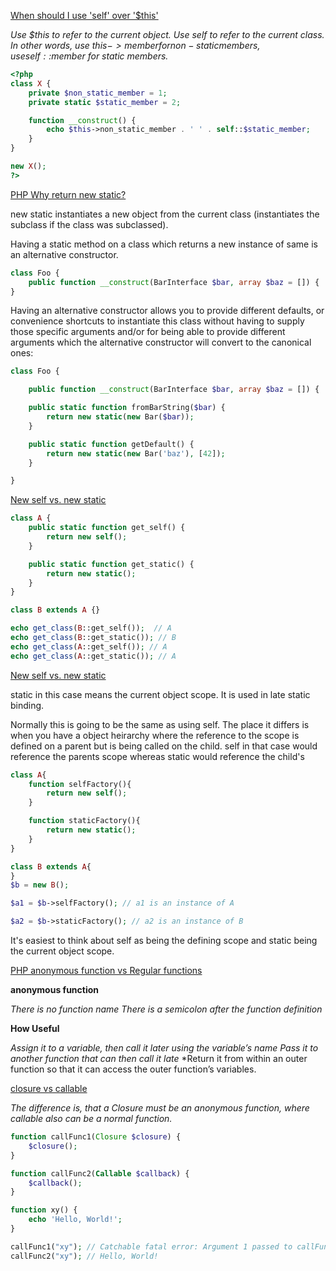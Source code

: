 [When should I use 'self' over '$this'](https://stackoverflow.com/questions/151969/when-should-i-use-self-over-this)

*Use $this to refer to the current object. Use self to refer to the current class. In other words, use $this->member for non-static members,
use self::$member for static members.*

```php
<?php
class X {
    private $non_static_member = 1;
    private static $static_member = 2;

    function __construct() {
        echo $this->non_static_member . ' ' . self::$static_member;
    }
}

new X();
?>
```

[PHP Why return new static? ](https://stackoverflow.com/questions/37460592/why-return-new-static-php)

new static instantiates a new object from the current class (instantiates the subclass if the class was subclassed).

Having a static method on a class which returns a new instance of same is an alternative constructor.
```php
class Foo {
    public function __construct(BarInterface $bar, array $baz = []) { ... }
}
```
Having an alternative constructor allows you to provide different defaults, or convenience shortcuts to instantiate this class without having to supply 
those specific arguments and/or for being able to provide different arguments which the alternative constructor will convert to the canonical ones:
```php
class Foo {

    public function __construct(BarInterface $bar, array $baz = []) { ... }

    public static function fromBarString($bar) {
        return new static(new Bar($bar));
    }

    public static function getDefault() {
        return new static(new Bar('baz'), [42]);
    }

}
```
[New self vs. new static](https://stackoverflow.com/questions/5197300/new-self-vs-new-static)

```php
class A {
    public static function get_self() {
        return new self();
    }

    public static function get_static() {
        return new static();
    }
}

class B extends A {}

echo get_class(B::get_self());  // A
echo get_class(B::get_static()); // B
echo get_class(A::get_self()); // A
echo get_class(A::get_static()); // A
```

[New self vs. new static](https://stackoverflow.com/questions/16977369/php-new-staticvariable)

static in this case means the current object scope. It is used in late static binding.

Normally this is going to be the same as using self. The place it differs is when you have a object heirarchy where the reference to the scope is defined on a parent but is being called on the child. self in that case would reference the parents scope whereas static would reference the child's

```php
class A{
    function selfFactory(){
        return new self();
    }

    function staticFactory(){
        return new static();
    }
}

class B extends A{
}
$b = new B();

$a1 = $b->selfFactory(); // a1 is an instance of A

$a2 = $b->staticFactory(); // a2 is an instance of B
```
It's easiest to think about self as being the defining scope and static being the current object scope.

[PHP anonymous function vs Regular functions](https://www.elated.com/php-anonymous-functions/)

**anonymous function**

*There is no function name*
*There is a semicolon after the function definition*

**How Useful**

*Assign it to a variable, then call it later using the variable’s name*
*Pass it to another function that can then call it late*
*Return it from within an outer function so that it can access the outer function’s variables.

[closure vs callable](https://stackoverflow.com/questions/29730720/type-hinting-difference-between-closure-and-callable/40942212#40942212)

*The difference is, that a Closure must be an anonymous function, where callable also can be a normal function.*

```php
function callFunc1(Closure $closure) {
    $closure();
}

function callFunc2(Callable $callback) {
    $callback();
}

function xy() {
    echo 'Hello, World!';
}

callFunc1("xy"); // Catchable fatal error: Argument 1 passed to callFunc1() must be an instance of Closure, string given
callFunc2("xy"); // Hello, World!
```